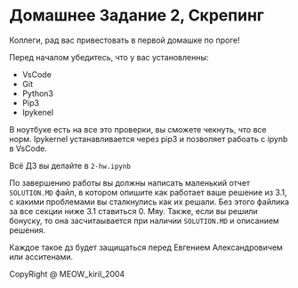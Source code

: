 # Домашнее Задание 2, Скрепинг

Коллеги, рад вас привестовать в первой домашке по проге!

Перед началом убедитесь, что у вас установленны:
- VsCode
- Git
- Python3
- Pip3
- Ipykenel

В ноутбуке есть на все это проверки, вы сможете чекнуть, что все норм. Ipykernel устанавливается через pip3 и позволяет рабоать с ipynb в VsCode.

Всё ДЗ вы делайте в ``2-hw.ipynb``

По завершению работы вы должны написать маленький отчет ``SOLUTION.MD`` файл, в котором опишите как работает ваше решение из 3.1, с какими проблемами вы сталкнулись как их решали. Без этого файлика за все секции ниже 3.1  ставиться 0. Мяу. Также, если вы решили бонуску, то она засчитаывается при наличии ``SOLUTION.MD`` и описанием решения.

Каждое такое дз будет защищаться перед Евгением Александровичем или асситенами.

CopyRight @ MEOW_kiril_2004